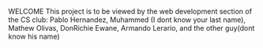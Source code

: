 WELCOME
This project is to be viewed by the web development section of the CS club: Pablo Hernandez, Muhammed (I dont know your last name), Mathew Olivas, DonRichie Ewane, Armando Lerario, and the other guy(dont know his name)